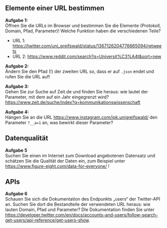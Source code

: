 ## Elemente einer URL bestimmen 

**Aufgabe 1:**  
Öffnen Sie die URLs im Browser und bestimmen Sie die Elemente (Protokoll, Domain, Pfad, Parameter)! Welche Funktion haben die verschiedenen Teile?

- URL 1: https://twitter.com/uni_greifswald/status/1367126204776665094/retweets
- URL 2: https://www.reddit.com/search?q=Universit%C3%A4t&sort=new 


**Aufgabe 2:**  
Ändern Sie den Pfad (!) der zweiten URL so, dass er auf `.json` endet und rufen Sie die URL auf!

**Aufgabe 3:**  
Gehen Sie zur Suche auf Zeit.de und finden Sie heraus: wie lautet der Parameter, mit dem auf ein Jahr eingegrenzt wird?
https://www.zeit.de/suche/index?q=kommunikationswissenschaft 

**Aufgabe 4:**  
Hängen Sie an die URL https://www.instagram.com/ipk.unigreifswald/ den Parameter `?__a=1` an, was bewirkt dieser Parameter?

## Datenqualität

**Aufgabe 5**  
Suchen Sie einen im Internet zum Download angebotenen Datensatz und schätzen Sie die Qualität der Daten ein, zum Beispiel unter https://www.figure-eight.com/data-for-everyone/ !

## APIs  
**Aufgabe 6**  
Schauen Sie sich die Dokumentation des Endpunkts „users“ der Twitter-API an. Suchen Sie dort die Bestandteile der verwendeten URL heraus: wie lauten Domain, Pfad und Parameter? DIe Dokumentation finden Sie unter https://developer.twitter.com/en/docs/accounts-and-users/follow-search-get-users/api-reference/get-users-show.


